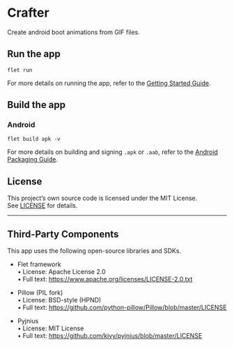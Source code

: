 # Crafter 
Create android boot animations from GIF files.

## Run the app

```
flet run
```

For more details on running the app, refer to the [Getting Started Guide](https://flet.dev/docs/getting-started/).

## Build the app

### Android

```
flet build apk -v
```

For more details on building and signing `.apk` or `.aab`, refer to
the [Android Packaging Guide](https://flet.dev/docs/publish/android/).

## License

This project’s own source code is licensed under the MIT License.  
See [LICENSE](./LICENSE) for details.

---

## Third-Party Components

This app uses the following open-source libraries and SDKs.

- Flet framework  
  • License: Apache License 2.0  
  • Full text: https://www.apache.org/licenses/LICENSE-2.0.txt

- Pillow (PIL fork)  
  • License: BSD-style (HPND)  
  • Full text: https://github.com/python-pillow/Pillow/blob/master/LICENSE

- Pyjnius  
  • License: MIT License  
  • Full text: https://github.com/kivy/pyjnius/blob/master/LICENSE  
